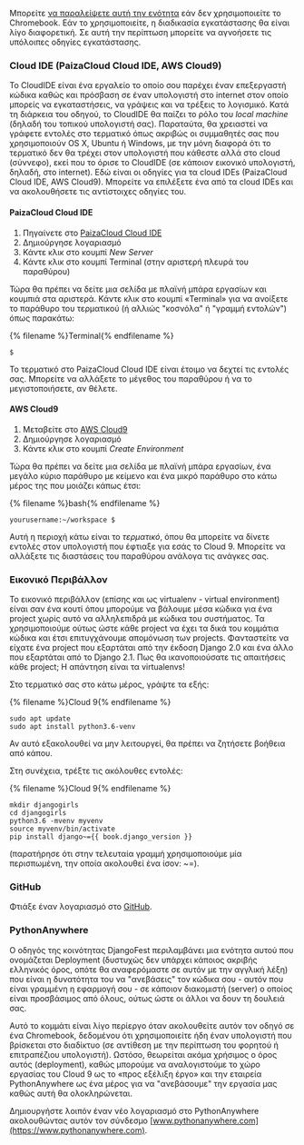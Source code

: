 Μπορείτε [ να παραλείψετε αυτή την ενότητα](http://tutorial.djangogirls.org/en/installation/#install-python) εάν δεν χρησιμοποιείτε το Chromebook. Εάν το χρησιμοποιείτε, η διαδικασία εγκατάστασης θα είναι λίγο διαφορετική. Σε αυτή την περίπτωση μπορείτε να αγνοήσετε τις υπόλοιπες οδηγίες εγκατάστασης.

### Cloud IDE (PaizaCloud Cloud IDE, AWS Cloud9)

Το CloudIDE είναι ένα εργαλείο το οποίο σου παρέχει έναν επεξεργαστή κώδικα καθώς και πρόσβαση σε έναν υπολογιστή στο internet στον οποίο μπορείς να εγκαταστήσεις, να γράψεις και να τρέξεις το λογισμικό. Κατά τη διάρκεια του οδηγού, το CloudIDE θα παίζει το ρόλο του *local machine* (δηλαδή του τοπικού υπολογιστή σας). Παραταύτα, θα χρειαστεί να γράφετε εντολές στο τερματικό όπως ακριβώς οι συμμαθητές σας που χρησιμοποιούν OS X, Ubuntu ή Windows, με την μόνη διαφορά ότι το τερματικό δεν θα τρέχει στον υπολογιστή που κάθεστε αλλά στο cloud (σύννεφο), εκεί που το όρισε το CloudIDE (σε κάποιον εικονικό υπολογιστή, δηλαδή, στο internet). Εδώ είναι οι οδηγίες για τα cloud IDEs (PaizaCloud Cloud IDE, AWS Cloud9). Μπορείτε να επιλέξετε ένα από τα cloud IDEs και να ακολουθήσετε τις αντίστοιχες οδηγίες του.

#### PaizaCloud Cloud IDE

1. Πηγαίνετε στο [PaizaCloud Cloud IDE](https://paiza.cloud/)
2. Δημιούργησε λογαριασμό
3. Κάντε κλικ στο κουμπί *New Server*
4. Κάντε κλικ στο κουμπί Terminal (στην αριστερή πλευρά του παραθύρου)

Τώρα θα πρέπει να δείτε μια σελίδα με πλαϊνή μπάρα εργασίων και κουμπιά στα αριστερά. Κάντε κλικ στο κουμπί «Terminal» για να ανοίξετε το παράθυρο του τερματικού (ή αλλιώς "κοσνόλα" ή "γραμμή εντολών") όπως παρακάτω:

{% filename %}Terminal{% endfilename %}

    $
    

Το τερματικό στο PaizaCloud Cloud IDE είναι έτοιμο να δεχτεί τις εντολές σας. Μπορείτε να αλλάξετε το μέγεθος του παραθύρου ή να το μεγιστοποιήσετε, αν θέλετε.

#### AWS Cloud9

1. Μεταβείτε στο [AWS Cloud9](https://aws.amazon.com/cloud9/)
2. Δημιούργησε λογαριασμό
3. Κάντε κλικ στο κουμπί *Create Environment*

Τώρα θα πρέπει να δείτε μια σελίδα με πλαϊνή μπάρα εργασίων, ένα μεγάλο κύριο παράθυρο με κείμενο και ένα μικρό παράθυρο στο κάτω μέρος της που μοιάζει κάπως έτσι:

{% filename %}bash{% endfilename %}

    yourusername:~/workspace $
    

Αυτή η περιοχή κάτω είναι το *τερματικό*, όπου θα μπορείτε να δίνετε εντολές στον υπολογιστή που έφτιαξε για εσάς το Cloud 9. Μπορείτε να αλλάξετε τις διαστάσεις του παραθύρου ανάλογα τις ανάγκες σας.

### Εικονικό Περιβάλλον

Το εικονικό περιβάλλον (επίσης και ως virtualenv - virtual environment) είναι σαν ένα κουτί όπου μπορούμε να βάλουμε μέσα κώδικα για ένα project χωρίς αυτό να αλληλεπιδρά με κώδικα του συστήματος. Τα χρησιμοποιούμε ούτως ώστε κάθε project να έχει τα δικά του κομμάτια κώδικα και έτσι επιτυγχάνουμε απομόνωση των projects. Φανταστείτε να είχατε ένα project που εξαρτάται από την έκδοση Django 2.0 και ένα άλλο που εξαρτάται από το Django 2.1. Πως θα ικανοποιούσατε τις απαιτήσεις κάθε project; Η απάντηση είναι τα virtualenvs!

Στο τερματικό σας στο κάτω μέρος, γράψτε τα εξής:

{% filename %}Cloud 9{% endfilename %}

    sudo apt update
    sudo apt install python3.6-venv
    

Αν αυτό εξακολουθεί να μην λειτουργεί, θα πρέπει να ζητήσετε βοήθεια από κάπου.

Στη συνέχεια, τρέξτε τις ακόλουθες εντολές:

{% filename %}Cloud 9{% endfilename %}

    mkdir djangogirls
    cd djangogirls
    python3.6 -mvenv myvenv
    source myvenv/bin/activate
    pip install django~={{ book.django_version }}
    

(παρατήρησε ότι στην τελευταία γραμμή χρησιμοποιούμε μία περισπωμένη, την οποία ακολουθεί ένα ίσον: ~=).

### GitHub

Φτιάξε έναν λογαριασμό στο [GitHub](https://github.com).

### PythonAnywhere

Ο οδηγός της κοινότητας DjangoFest περιλαμβάνει μια ενότητα αυτού που ονομάζεται Deployment (δυστυχώς δεν υπάρχει κάποιος ακριβής ελληνικός όρος, οπότε θα αναφερόμαστε σε αυτόν με την αγγλική λέξη) που είναι η δυνατότητα του να "ανεβάσεις" τον κώδικα σου - αυτόν που είναι γραμμένη η εφαρμογή σου - σε κάποιον διακομιστή (server) ο οποίος είναι προσβάσιμος από όλους, ούτως ώστε οι άλλοι να δουν τη δουλειά σας.

Αυτό το κομμάτι είναι λίγο περίεργο όταν ακολουθείτε αυτόν τον οδηγό σε ένα Chromebook, δεδομένου ότι χρησιμοποιείτε ήδη έναν υπολογιστή που βρίσκεται στο διαδίκτυο (σε αντίθεση με την περίπτωση του φορητού ή επιτραπέζιου υπολογιστή). Ωστόσο, θεωρείται ακόμα χρήσιμος ο όρος αυτός (deployment), καθώς μπορούμε να αναλογιστούμε το χώρο εργασίας του Cloud 9 ως το «προς εξέλιξη έργο» και την εταιρεία PythonAnywhere ως ένα μέρος για να "ανεβάσουμε" την εργασία μας καθώς αυτή θα ολοκληρώνεται.

Δημιουργήστε λοιπόν έναν νέο λογαριασμό στο PythonAnywhere ακολουθώντας αυτόν τον σύνδεσμο [www.pythonanywhere.com](https://www.pythonanywhere.com).